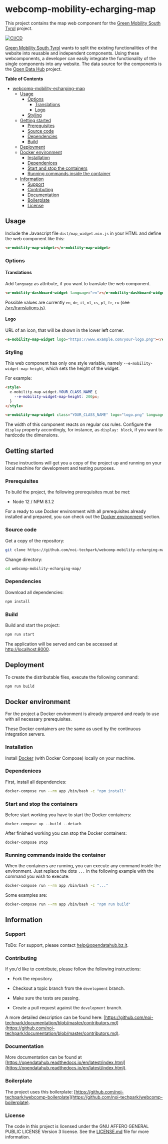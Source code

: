 <!--
SPDX-FileCopyrightText: NOI Techpark <digital@noi.bz.it>

SPDX-License-Identifier: CC0-1.0
-->

# webcomp-mobility-echarging-map

This project contains the map web component for the [Green Mobility South Tyrol](https://www.greenmobility.bz.it/) project.

[![CI/CD](https://github.com/noi-techpark/webcomp-mobility-echarging-map/actions/workflows/main.yml/badge.svg)](https://github.com/noi-techpark/webcomp-mobility-echarging-map/actions/workflows/main.yml)

[Green Mobility South Tyrol](https://www.greenmobility.bz.it/it/) wants to split the existing functionalities of the website into reusable and independent components. Using these webcomponents, a developer can easily integrate the functionality of the single components into any website.
The data source for the components is the [Open Data Hub](https://opendatahub.bz.it/) project.

<!-- START doctoc generated TOC please keep comment here to allow auto update -->
<!-- DON'T EDIT THIS SECTION, INSTEAD RE-RUN doctoc TO UPDATE -->
**Table of Contents**

- [webcomp-mobility-echarging-map](#webcomp-mobility-echarging-map)
  - [Usage](#usage)
    - [Options](#options)
      - [Translations](#translations)
      - [Logo](#logo)
    - [Styling](#styling)
  - [Getting started](#getting-started)
    - [Prerequisites](#prerequisites)
    - [Source code](#source-code)
    - [Dependencies](#dependencies)
    - [Build](#build)
  - [Deployment](#deployment)
  - [Docker environment](#docker-environment)
    - [Installation](#installation)
    - [Dependenices](#dependenices)
    - [Start and stop the containers](#start-and-stop-the-containers)
    - [Running commands inside the container](#running-commands-inside-the-container)
  - [Information](#information)
    - [Support](#support)
    - [Contributing](#contributing)
    - [Documentation](#documentation)
    - [Boilerplate](#boilerplate)
    - [License](#license)

<!-- END doctoc generated TOC please keep comment here to allow auto update -->

## Usage

Include the Javascript file `dist/map_widget.min.js` in your HTML and define the web component like this:

```html
<e-mobility-map-widget></e-mobility-map-widget>
```

### Options

#### Translations

Add `language` as attribute, if you want to translate the web component.

```html
<e-mobility-dashboard-widget language="en"></e-mobility-dashboard-widget>
```

Possible values are currently `en`, `de`, `it`, `nl`, `cs`, `pl`, `fr`, `ru` (see [/src/translations.js](/src/translations.js)).

#### Logo

URL of an icon, that will be shown in the lower left corner.

```html
<e-mobility-map-widget logo="https://www.example.com/your-logo.png"></e-mobility-map-widget>
```

### Styling

This web component has only one style variable, namely
`--e-mobility-widget-map-height`, which sets the height of the widget.

For example:
```html
<style>
  e-mobility-map-widget.YOUR_CLASS_NAME {
    --e-mobility-widget-map-height: 200px;
  }
</style>

<e-mobility-map-widget class="YOUR_CLASS_NAME" logo="logo.png" language="it"></e-mobility-map-widget>
```

The width of this component reacts on regular css rules. Configure the `display`
property accordingly, for instance, as `display: block`, if you want to hardcode
the dimensions.


## Getting started

These instructions will get you a copy of the project up and running
on your local machine for development and testing purposes.

### Prerequisites

To build the project, the following prerequisites must be met:

- Node 12 / NPM 8.1.2

For a ready to use Docker environment with all prerequisites already installed and prepared, you can check out the [Docker environment](#docker-environment) section.

### Source code

Get a copy of the repository:

```bash
git clone https://github.com/noi-techpark/webcomp-mobility-echarging-map.git
```

Change directory:

```bash
cd webcomp-mobility-echarging-map/
```

### Dependencies

Download all dependencies:

```bash
npm install
```

### Build

Build and start the project:

```bash
npm run start
```

The application will be served and can be accessed at [http://localhost:8000](http://localhost:8000).

## Deployment

To create the distributable files, execute the following command:

```bash
npm run build
```

## Docker environment

For the project a Docker environment is already prepared and ready to use with all necessary prerequisites.

These Docker containers are the same as used by the continuous integration servers.

### Installation

Install [Docker](https://docs.docker.com/install/) (with Docker Compose) locally on your machine.

### Dependenices

First, install all dependencies:

```bash
docker-compose run --rm app /bin/bash -c "npm install"
```

### Start and stop the containers

Before start working you have to start the Docker containers:

```
docker-compose up --build --detach
```

After finished working you can stop the Docker containers:

```
docker-compose stop
```

### Running commands inside the container

When the containers are running, you can execute any command inside the environment. Just replace the dots `...` in the following example with the command you wish to execute:

```bash
docker-compose run --rm app /bin/bash -c "..."
```

Some examples are:

```bash
docker-compose run --rm app /bin/bash -c "npm run build"
```

## Information

### Support

ToDo: For support, please contact [help@opendatahub.bz.it](mailto:help@opendatahub.bz.it).

### Contributing

If you'd like to contribute, please follow the following instructions:

- Fork the repository.

- Checkout a topic branch from the `development` branch.

- Make sure the tests are passing.

- Create a pull request against the `development` branch.

A more detailed description can be found here: [https://github.com/noi-techpark/documentation/blob/master/contributors.md](https://github.com/noi-techpark/documentation/blob/master/contributors.md).

### Documentation

More documentation can be found at [https://opendatahub.readthedocs.io/en/latest/index.html](https://opendatahub.readthedocs.io/en/latest/index.html).

### Boilerplate

The project uses this boilerplate: [https://github.com/noi-techpark/webcomp-boilerplate](https://github.com/noi-techpark/webcomp-boilerplate).

### License

The code in this project is licensed under the GNU AFFERO GENERAL PUBLIC LICENSE Version 3 license. See the [LICENSE.md](LICENSE.md) file for more information.
